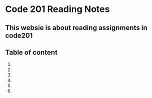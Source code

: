 # Code 201 Reading Notes
## This websie is about reading assignments in code201
## Table of content 
1.
3.
4.
2.
5.
6.